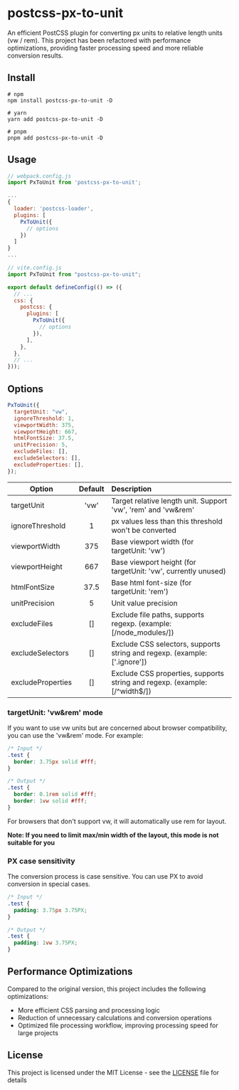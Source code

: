 # postcss-px-to-unit

An efficient PostCSS plugin for converting px units to relative length units (vw / rem). This project has been refactored with performance optimizations, providing faster processing speed and more reliable conversion results.

## Install

```shell
# npm
npm install postcss-px-to-unit -D

# yarn
yarn add postcss-px-to-unit -D

# pnpm
pnpm add postcss-px-to-unit -D
```

## Usage

```javascript
// webpack.config.js
import PxToUnit from 'postcss-px-to-unit';

...
{
  loader: 'postcss-loader',
  plugins: [
    PxToUnit({
      // options
    })
  ]
}
...
```

```javascript
// vite.config.js
import PxToUnit from "postcss-px-to-unit";

export default defineConfig(() => ({
  // ...
  css: {
    postcss: {
      plugins: [
        PxToUnit({
          // options
        }),
      ],
    },
  },
  // ...
}));
```

## Options

```javascript
PxToUnit({
  targetUnit: "vw",
  ignoreThreshold: 1,
  viewportWidth: 375,
  viewportHeight: 667,
  htmlFontSize: 37.5,
  unitPrecision: 5,
  excludeFiles: [],
  excludeSelectors: [],
  excludeProperties: [],
});
```

| Option            | Default | Description                                                                |
| ----------------- | :-----: | :------------------------------------------------------------------------- |
| targetUnit        |  'vw'   | Target relative length unit. Support 'vw', 'rem' and 'vw&rem'              |
| ignoreThreshold   |    1    | px values less than this threshold won't be converted                      |
| viewportWidth     |   375   | Base viewport width (for targetUnit: 'vw')                                 |
| viewportHeight    |   667   | Base viewport height (for targetUnit: 'vw', currently unused)              |
| htmlFontSize      |  37.5   | Base html font-size (for targetUnit: 'rem')                                |
| unitPrecision     |    5    | Unit value precision                                                       |
| excludeFiles      |   []    | Exclude file paths, supports regexp. (example: [/node_modules/])           |
| excludeSelectors  |   []    | Exclude CSS selectors, supports string and regexp. (example: ['.ignore'])  |
| excludeProperties |   []    | Exclude CSS properties, supports string and regexp. (example: [/^width$/]) |

### targetUnit: 'vw&rem' mode

If you want to use vw units but are concerned about browser compatibility, you can use the 'vw&rem' mode. For example:

```css
/* Input */
.test {
  border: 3.75px solid #fff;
}

/* Output */
.test {
  border: 0.1rem solid #fff;
  border: 1vw solid #fff;
}
```

For browsers that don't support vw, it will automatically use rem for layout.

**Note: If you need to limit max/min width of the layout, this mode is not suitable for you**

### PX case sensitivity

The conversion process is case sensitive. You can use PX to avoid conversion in special cases.

```css
/* Input */
.test {
  padding: 3.75px 3.75PX;
}

/* Output */
.test {
  padding: 1vw 3.75PX;
}
```

## Performance Optimizations

Compared to the original version, this project includes the following optimizations:

- More efficient CSS parsing and processing logic
- Reduction of unnecessary calculations and conversion operations
- Optimized file processing workflow, improving processing speed for large projects

## License

This project is licensed under the MIT License - see the [LICENSE](LICENSE) file for details
